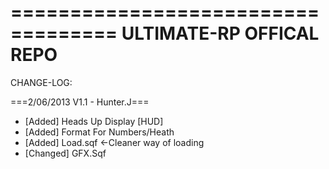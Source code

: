 ===================================
ULTIMATE-RP OFFICAL REPO
===================================
CHANGE-LOG:

===2/06/2013 V1.1 - Hunter.J===
- [Added] Heads Up Display [HUD]
- [Added] Format For Numbers/Heath
- [Added] Load.sqf <-Cleaner way of loading
- [Changed] GFX.Sqf
